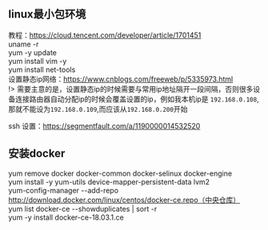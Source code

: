 ## linux最小包环境

教程：https://cloud.tencent.com/developer/article/1701451 </br>
uname -r</br>
yum -y update</br>
yum install vim -y</br>
yum install net-tools</br>
设置静态ip网络：https://www.cnblogs.com/freeweb/p/5335973.html </br>
!> 需要主意的是，设置静态ip的时候需要与常用ip地址隔开一段间隔，否则很多设备连接路由器自动分配ip的时候会覆盖设置的ip，例如我本机ip是
`192.168.0.108`,那就不能设为`192.168.0.109`,而应该从`192.168.0.200`开始

ssh 设置：https://segmentfault.com/a/1190000014532520

## 安装docker

yum remove docker  docker-common docker-selinux docker-engine</br>
yum install -y yum-utils device-mapper-persistent-data lvm2</br>
yum-config-manager --add-repo http://download.docker.com/linux/centos/docker-ce.repo（中央仓库）</br>
yum list docker-ce --showduplicates | sort -r</br>
yum -y install docker-ce-18.03.1.ce</br>

